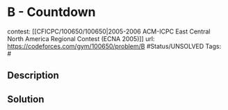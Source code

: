 # B - Countdown

contest: [[CFICPC/100650/100650|2005-2006 ACM-ICPC East Central North America Regional Contest (ECNA 2005)]]
url: https://codeforces.com/gym/100650/problem/B
#Status/UNSOLVED
Tags: #

## Description

## Solution

